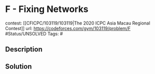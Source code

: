 # F - Fixing Networks

contest: [[CFICPC/103119/103119|The 2020 ICPC Asia Macau Regional Contest]]
url: https://codeforces.com/gym/103119/problem/F
#Status/UNSOLVED
Tags: #

## Description

## Solution

